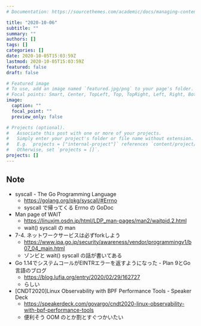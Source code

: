 ```yaml
---
# Documentation: https://sourcethemes.com/academic/docs/managing-content/

title: "2020-10-06"
subtitle: ""
summary: ""
authors: []
tags: []
categories: []
date: 2020-10-05T15:03:59Z
lastmod: 2020-10-05T15:03:59Z
featured: false
draft: false

# Featured image
# To use, add an image named `featured.jpg/png` to your page's folder.
# Focal points: Smart, Center, TopLeft, Top, TopRight, Left, Right, BottomLeft, Bottom, BottomRight.
image:
  caption: ""
  focal_point: ""
  preview_only: false

# Projects (optional).
#   Associate this post with one or more of your projects.
#   Simply enter your project's folder or file name without extension.
#   E.g. `projects = ["internal-project"]` references `content/project/deep-learning/index.md`.
#   Otherwise, set `projects = []`.
projects: []
---
```


## Note

* syscall - The Go Programming Language
  * https://golang.org/pkg/syscall/#Errno
  * syscall で帰ってくる Errno の GoDoc
* Man page of WAIT
  * https://linuxjm.osdn.jp/html/LDP_man-pages/man2/waitpid.2.html
  * wait() syscall の man
* 7-4. ネットワークサービスは必ずforkしよう
  * https://www.ipa.go.jp/security/awareness/vendor/programmingv1/b07_04_main.html
  * ゾンビと wait() syscall の話が書いてある
* Go 1.14でシステムコールがEINTRエラーを返すようになった - Plan 9とGo言語のブログ
  * https://blog.lufia.org/entry/2020/02/29/162727
  * らしい
* [CNDT2020]Linux Observability with BPF Performance Tools - Speaker Deck
  * https://speakerdeck.com/govargo/cndt2020-linux-observability-with-bpf-performance-tools
  * 便利そう OOM のとか割とすぐつかいたい
